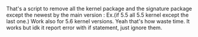 That's a script to remove all the kernel package and the signature package except the newest by the main version :                                                  Ex.(if 5.5 all 5.5 kernel except the last one.)
Work also for 5.6 kernel versions.
Yeah that's how waste time.
It works but idk it report error with if statement, just ignore them.

